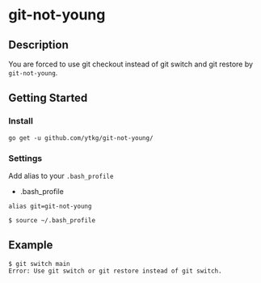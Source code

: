 git-not-young
======

## Description

You are forced to use git checkout instead of git switch and git restore by `git-not-young`.

## Getting Started

### Install
```shell
go get -u github.com/ytkg/git-not-young/
```

### Settings

Add alias to your `.bash_profile`

- .bash_profile

```
alias git=git-not-young
```

```
$ source ~/.bash_profile
```


## Example

```shell
$ git switch main
Error: Use git switch or git restore instead of git switch.
```

